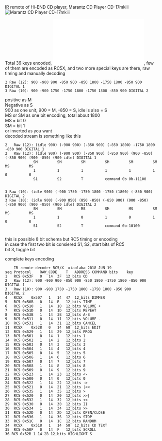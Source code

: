 
IR remote of Hi-END CD player, Marantz CD Player CD-17mkiii  
![Marantz CD Player CD-17mkiii](https://xiaolaba.files.wordpress.com/2018/04/xiaolaba_audiolab_8000s_remote.jpg)

Total 36 keys encoded, ![Marantz RC-DA17CD IR remote control codes](IR-code.txt), few of them are encoded as RC5X, and two more special keys are there, raw timing and manually decoding

```
2 Raw (12): 900 -900 900 -850 900 -850 1800 -1750 1800 -850 900 DIGITAL 1
3 Raw (10): 900 -900 1750 -1750 1800 -1750 1800 -850 900 DIGITAL 2

```
positive as M  
Negative as S  
900 as one unit, 900 = M, -850 = S, idle is also = S  
MS or SM as one bit encoding, total about 1800  
MS = bit 0  
SM = bit 1  
or inverted as you want  
decoded stream is something like this  

```
2	Raw (12): (idle 900) (-900 900) (-850 900) (-850 1800) -1750 1800 -850 900 DIGITAL 1
2	Raw (12): (idle 900) (-900 900) (-850 900) (-850 900) (900 -850) (-850 900) (900 -850) (900 idle) DIGITAL 1
             SM         SM         SM         SM         SM         SM         MS         MS
             1          1          1          1          1          1          0          0
             S1         S2         T          command 0b 0b-11100
             
```

```
3 Raw (10): (idle 900) (-900 1750 -1750 1800 -1750 (1800) (-850 900) DIGITAL 2
3 Raw (10): (idle 900) (-900 850) (850 -850) (-850 900) (900 -850) (-850 900) (900 -850) (900 idle) DIGITAL 2
             SM         SM         MS         SM         MS         SM         MS         MS
             1          1          0          1          0          1          0          0
             S1         S2         T          command 0b-10100
             
```

this is possible 8 bit schema but RC5 timing or encoding  
in case the first two bit is consiered S1, S2, start bits of RC5  
bit 3, toggle bit  



complete keys encoding
```
	IR remote decoder RC5/X	 xiaolaba 2018-JUN-19					
seq	Protocol	RAW_CODE	T	ADDRESS	COMMAND	bits	key
1	RC5	0x53F	0	14	3F	12_bits	CD
2	Raw (12): 900 -900 900 -850 900 -850 1800 -1750 1800 -850 900 						DIGITAL 1
3	Raw (10): 900 -900 1750 -1750 1800 -1750 1800 -850 900 						DIGITAL 2
4	RC5X	0x507	1	14	47	12_bits	DIMMER
5	RC5	0x50B	0	14	B	12_bits	TIME
6	RC5	0x510	1	14	10	12_bits	VOLUME +
7	RC5	0x51D	0	14	1D	12_bits	REPEAT
8	RC5	0x53B	1	14	3B	12_bits	A-B
9	RC5	0x511	0	14	11	12_bits	VOLUME -
10	RC5	0x531	1	14	31	12_bits	CANCEL
11	RC5X	0x528	0	14	68	12_bits	EDIT
12	RC5	0x529	1	14	29	12_bits	PROG
13	RC5	0x501	0	14	1	12_bits	1
14	RC5	0x502	1	14	2	12_bits	2
15	RC5	0x503	0	14	3	12_bits	3
16	RC5	0x504	1	14	4	12_bits	4
17	RC5	0x505	0	14	5	12_bits	5
18	RC5	0x506	1	14	6	12_bits	6
19	RC5	0x507	0	14	7	12_bits	7
20	RC5	0x508	1	14	8	12_bits	8
21	RC5	0x509	0	14	9	12_bits	9
22	RC5	0x523	1	14	23	12_bits	<-
23	RC5	0x500	0	14	0	12_bits	0
24	RC5	0x522	1	14	22	12_bits	->
25	RC5	0x521	0	14	21	12_bits	|<<
26	RC5	0x535	1	14	35	12_bits	>
27	RC5	0x520	0	14	20	12_bits	>>|
28	RC5	0x532	1	14	32	12_bits	<<
29	RC5	0x530	0	14	30	12_bits	II
30	RC5	0x534	1	14	34	12_bits	>>
31	RC5	0x52D	0	14	2D	12_bits	OPEN/CLOSE
32	RC5	0x536	1	14	36	12_bits	STOP
33	RC5	0x51C	0	14	1C	12_bits	RANDOM
34	RC5X	0x518	1	14	58	12_bits	CD TEXT
35	RC5	0x50F	0	14	F	12_bits	SCROLL
36 RC5 0x52B 1 14 2B 12_bits HIGHLIGHT S

```
